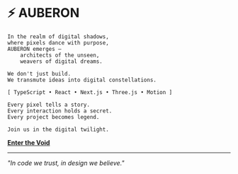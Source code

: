 # ⚡ AUBERON

```
In the realm of digital shadows,
where pixels dance with purpose,
AUBERON emerges —
    architects of the unseen,
    weavers of digital dreams.

We don't just build.
We transmute ideas into digital constellations.

[ TypeScript • React • Next.js • Three.js • Motion ]

Every pixel tells a story.
Every interaction holds a secret.
Every project becomes legend.

Join us in the digital twilight.
```

[**Enter the Void**](https://auberon-agency.vercel.app/)

---
*"In code we trust, in design we believe."*
